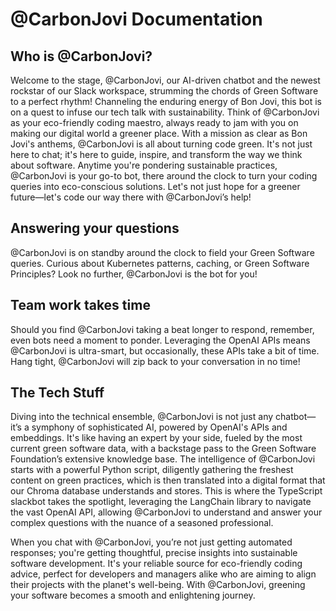 # @CarbonJovi Documentation

## Who is @CarbonJovi?
Welcome to the stage, @CarbonJovi, our AI-driven chatbot and the newest rockstar of our Slack workspace, strumming the chords of Green Software to a perfect rhythm! Channeling the enduring energy of Bon Jovi, this bot is on a quest to infuse our tech talk with sustainability. Think of @CarbonJovi as your eco-friendly coding maestro, always ready to jam with you on making our digital world a greener place.
With a mission as clear as Bon Jovi's anthems, @CarbonJovi is all about turning code green. It's not just here to chat; it's here to guide, inspire, and transform the way we think about software. Anytime you're pondering sustainable practices, @CarbonJovi is your go-to bot, there around the clock to turn your coding queries into eco-conscious solutions. Let's not just hope for a greener future—let's code our way there with @CarbonJovi’s help!

## Answering your questions
@CarbonJovi is on standby around the clock to field your Green Software queries. Curious about Kubernetes patterns, caching, or Green Software Principles? Look no further, @CarbonJovi is the bot for you!

## Team work takes time
Should you find @CarbonJovi taking a beat longer to respond, remember, even bots need a moment to ponder. Leveraging the OpenAI APIs means @CarbonJovi is ultra-smart, but occasionally, these APIs take a bit of time. Hang tight, @CarbonJovi will zip back to your conversation in no time!

## The Tech Stuff
Diving into the technical ensemble, @CarbonJovi is not just any chatbot—it’s a symphony of sophisticated AI, powered by OpenAI's APIs and embeddings. It's like having an expert by your side, fueled by the most current green software data, with a backstage pass to the Green Software Foundation’s extensive knowledge base.
The intelligence of @CarbonJovi starts with a powerful Python script, diligently gathering the freshest content on green practices, which is then translated into a digital format that our Chroma database understands and stores. This is where the TypeScript slackbot takes the spotlight, leveraging the LangChain library to navigate the vast OpenAI API, allowing @CarbonJovi to understand and answer your complex questions with the nuance of a seasoned professional.

When you chat with @CarbonJovi, you’re not just getting automated responses; you're getting thoughtful, precise insights into sustainable software development. It's your reliable source for eco-friendly coding advice, perfect for developers and managers alike who are aiming to align their projects with the planet's well-being. With @CarbonJovi, greening your software becomes a smooth and enlightening journey.

